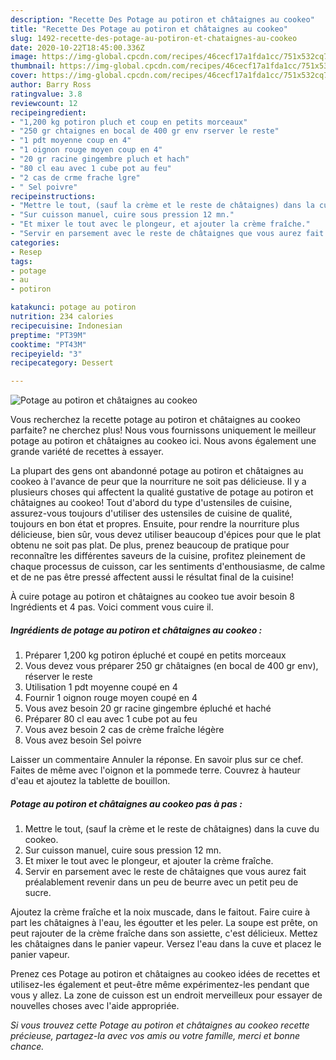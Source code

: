 ```yaml
---
description: "Recette Des Potage au potiron et châtaignes au cookeo"
title: "Recette Des Potage au potiron et châtaignes au cookeo"
slug: 1492-recette-des-potage-au-potiron-et-chataignes-au-cookeo
date: 2020-10-22T18:45:00.336Z
image: https://img-global.cpcdn.com/recipes/46cecf17a1fda1cc/751x532cq70/potage-au-potiron-et-chataignes-au-cookeo-photo-principale-de-la-recette.jpg
thumbnail: https://img-global.cpcdn.com/recipes/46cecf17a1fda1cc/751x532cq70/potage-au-potiron-et-chataignes-au-cookeo-photo-principale-de-la-recette.jpg
cover: https://img-global.cpcdn.com/recipes/46cecf17a1fda1cc/751x532cq70/potage-au-potiron-et-chataignes-au-cookeo-photo-principale-de-la-recette.jpg
author: Barry Ross
ratingvalue: 3.8
reviewcount: 12
recipeingredient:
- "1,200 kg potiron pluch et coup en petits morceaux"
- "250 gr chtaignes en bocal de 400 gr env rserver le reste"
- "1 pdt moyenne coup en 4"
- "1 oignon rouge moyen coup en 4"
- "20 gr racine gingembre pluch et hach"
- "80 cl eau avec 1 cube pot au feu"
- "2 cas de crme frache lgre"
- " Sel poivre"
recipeinstructions:
- "Mettre le tout, (sauf la crème et le reste de châtaignes) dans la cuve du cookeo."
- "Sur cuisson manuel, cuire sous pression 12 mn."
- "Et mixer le tout avec le plongeur, et ajouter la crème fraîche."
- "Servir en parsement avec le reste de châtaignes que vous aurez fait préalablement revenir dans un peu de beurre avec un petit peu de sucre."
categories:
- Resep
tags:
- potage
- au
- potiron

katakunci: potage au potiron 
nutrition: 234 calories
recipecuisine: Indonesian
preptime: "PT39M"
cooktime: "PT43M"
recipeyield: "3"
recipecategory: Dessert

---
```



![Potage au potiron et châtaignes au cookeo](https://img-global.cpcdn.com/recipes/46cecf17a1fda1cc/751x532cq70/potage-au-potiron-et-chataignes-au-cookeo-photo-principale-de-la-recette.jpg)

Vous recherchez la recette potage au potiron et châtaignes au cookeo parfaite? ne cherchez plus! Nous vous fournissons uniquement le meilleur potage au potiron et châtaignes au cookeo ici. Nous avons également une grande variété de recettes à essayer.

La plupart des gens ont abandonné potage au potiron et châtaignes au cookeo à l'avance de peur que la nourriture ne soit pas délicieuse. Il y a plusieurs choses qui affectent la qualité gustative de potage au potiron et châtaignes au cookeo! Tout d'abord du type d'ustensiles de cuisine, assurez-vous toujours d'utiliser des ustensiles de cuisine de qualité, toujours en bon état et propres. Ensuite, pour rendre la nourriture plus délicieuse, bien sûr, vous devez utiliser beaucoup d'épices pour que le plat obtenu ne soit pas plat. De plus, prenez beaucoup de pratique pour reconnaître les différentes saveurs de la cuisine, profitez pleinement de chaque processus de cuisson, car les sentiments d'enthousiasme, de calme et de ne pas être pressé affectent aussi le résultat final de la cuisine!

<!--inarticleads1-->

À cuire potage au potiron et châtaignes au cookeo tue avoir besoin 8 Ingrédients et 4 pas. Voici comment vous cuire il.

##### Ingrédients de potage au potiron et châtaignes au cookeo :

1. Préparer 1,200 kg potiron épluché et coupé en petits morceaux
1. Vous devez vous préparer 250 gr châtaignes (en bocal de 400 gr env), réserver le reste
1. Utilisation 1 pdt moyenne coupé en 4
1. Fournir 1 oignon rouge moyen coupé en 4
1. Vous avez besoin 20 gr racine gingembre épluché et haché
1. Préparer 80 cl eau avec 1 cube pot au feu
1. Vous avez besoin 2 cas de crème fraîche légère
1. Vous avez besoin  Sel poivre


Laisser un commentaire Annuler la réponse. En savoir plus sur ce chef. Faites de même avec l&#39;oignon et la pommede terre. Couvrez à hauteur d&#39;eau et ajoutez la tablette de bouillon. 

<!--inarticleads2-->

##### Potage au potiron et châtaignes au cookeo pas à pas :

1. Mettre le tout, (sauf la crème et le reste de châtaignes) dans la cuve du cookeo.
1. Sur cuisson manuel, cuire sous pression 12 mn.
1. Et mixer le tout avec le plongeur, et ajouter la crème fraîche.
1. Servir en parsement avec le reste de châtaignes que vous aurez fait préalablement revenir dans un peu de beurre avec un petit peu de sucre.


Ajoutez la crème fraîche et la noix muscade, dans le faitout. Faire cuire à part les châtaignes à l&#39;eau, les égoutter et les peler. La soupe est prête, on peut rajouter de la crème fraîche dans son assiette, c&#39;est délicieux. Mettez les châtaignes dans le panier vapeur. Versez l&#39;eau dans la cuve et placez le panier vapeur. 

<!--inarticleads1-->

<p>
Prenez ces Potage au potiron et châtaignes au cookeo idées de recettes et utilisez-les également et peut-être même expérimentez-les pendant que vous y allez. La zone de cuisson est un endroit merveilleux pour essayer de nouvelles choses avec l'aide appropriée.
</p>

<p>
<i>Si vous trouvez cette Potage au potiron et châtaignes au cookeo recette précieuse, partagez-la avec vos amis ou votre famille, merci et bonne chance.</i>
</p>
